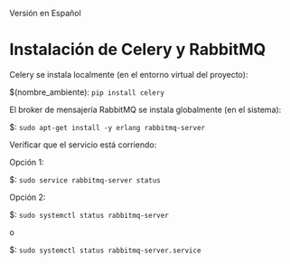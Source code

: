 Versión en Español
# Instalación de Celery y RabbitMQ

Celery se instala localmente (en el entorno virtual del proyecto):

$(nombre_ambiente): `pip install celery`


El broker de mensajería RabbitMQ se instala globalmente (en el sistema):

$: `sudo apt-get install -y erlang rabbitmq-server`

Verificar que el servicio está corriendo:

Opción 1:

$: `sudo service rabbitmq-server status`

Opción 2:

$: `sudo systemctl status rabbitmq-server`

o

$: `sudo systemctl status rabbitmq-server.service`
